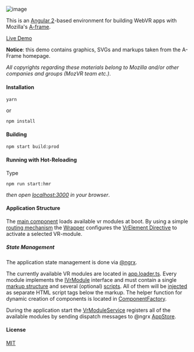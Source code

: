 ![image](http://imageup.info/upload/big/2016/07/14/57881762015e8.png)

This is an [Angular 2](https://angular.io/)-based environment for building WebVR apps with Mozilla's [A-frame](https://aframe.io/).

[Live Demo](http://brakmic.com/demos/vrdemo/)

**Notice**: this demo contains graphics, SVGs and markups taken from the A-Frame homepage. 

*All copyrights regarding these materials belong to Mozilla and/or other companies and groups (MozVR team etc.)*.

#### Installation

```
yarn 
```

or

```
npm install
```

#### Building 
```
npm start build:prod 
```

#### Running with Hot-Reloading 
Type
```
npm run start:hmr 
```
*then open [localhost:3000](http://localhost:3000) in your browser*.

#### Application Structure 

The [main component](https://github.com/brakmic/Angular_VRDemo/blob/master/src/app/components/app.component.ts) loads available vr modules at boot. By using a simple [routing mechanism](https://github.com/brakmic/Angular_VRDemo/blob/master/src/app/components/app.routes.ts) the [Wrapper](https://github.com/brakmic/Angular_VRDemo/blob/master/src/app/components/shared/wrapper/wrapper.component.ts) configures the [VrElement Directive](https://github.com/brakmic/Angular_VRDemo/blob/master/src/app/components/shared/vr-element/vr-element.directive.ts) to activate a selected VR-module.


##### State Management

The application state management is done via [@ngrx](https://github.com/ngrx/ngrx.github.io). 

The currently available VR modules are located in [app.loader.ts](https://github.com/brakmic/Angular_VRDemo/blob/master/src/app/components/app.loader.ts). Every module implements the [IVrModule](https://github.com/brakmic/Angular_VRDemo/blob/master/src/app/interfaces/declarations/IVrModule.ts) interface and must contain a single [markup structure](https://github.com/brakmic/Angular_VRDemo/blob/master/src/app/interfaces/declarations/IVrModule.ts#L7) and several (optional) [scripts](https://github.com/brakmic/Angular_VRDemo/blob/master/src/app/interfaces/declarations/IVrModule.ts#L8). All of them will be [injected](https://github.com/brakmic/Angular_VRDemo/blob/master/src/app/components/shared/vr-element/vr-element.directive.ts) as separate HTML script tags below the markup. The helper function for dynamic creation of components is located in [ComponentFactory](https://github.com/brakmic/Angular_VRDemo/blob/master/src/app/helpers/component-factory/component-factory.ts).

During the application start the [VrModuleService](https://github.com/brakmic/Angular2_VR_Starter/blob/master/src/app/services/vr-module/vr-module.service.ts#L40) registers all of the available modules by sending dispatch messages to @ngrx [AppStore](https://github.com/brakmic/Angular_VRDemo/blob/master/src/app/stores/app/app.store.ts). 

#### License 

[MIT](https://github.com/brakmic/Angular_VRDemo/blob/master/LICENSE)

